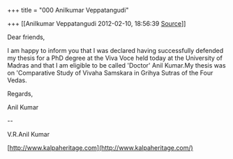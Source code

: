 +++
title = "000 Anilkumar Veppatangudi"

+++
[[Anilkumar Veppatangudi	2012-02-10, 18:56:39 [Source](https://groups.google.com/g/samskrita/c/8ZPI0eF0CI4)]]



Dear friends,

  

I am happy to inform you that I was declared having successfully defended my thesis for a PhD degree at the Viva Voce held today at the University of Madras and that I am eligible to be called 'Doctor' Anil Kumar.My thesis was on 'Comparative Study of Vivaha Samskara in Grihya Sutras of the Four Vedas.

Regards,

Anil Kumar

--  

V.R.Anil Kumar

[http://www.kalpaheritage.com](http://www.kalpaheritage.com/)

  

